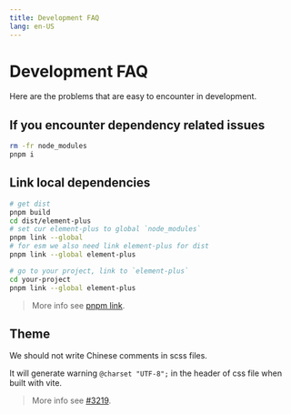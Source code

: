 ```yaml
---
title: Development FAQ
lang: en-US
---
```


# Development FAQ

Here are the problems that are easy to encounter in development.

## If you encounter dependency related issues

```bash
rm -fr node_modules
pnpm i
```

## Link local dependencies

```bash
# get dist
pnpm build
cd dist/element-plus
# set cur element-plus to global `node_modules`
pnpm link --global
# for esm we also need link element-plus for dist
pnpm link --global element-plus

# go to your project, link to `element-plus`
cd your-project
pnpm link --global element-plus
```

> More info see [pnpm link](https://pnpm.io/cli/link).

## Theme

We should not write Chinese comments in scss files.

It will generate warning `@charset "UTF-8";` in the header of css file when built with vite.

> More info see [#3219](https://github.com/element-plus/element-plus/issues/3219).
